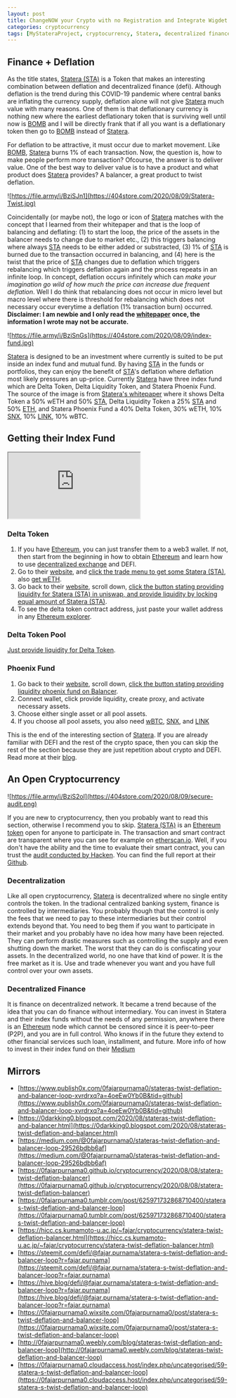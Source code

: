 ```yaml
---
layout: post
title: ChangeNOW your Crypto with no Registration and Integrate Wigdet on your Website
categories: cryptocurrency
tags: [MyStateraProject, cryptocurrency, Statera, decentralized finance, deflation, defi, Uniswap, Balancer]
---
```


## Finance + Deflation

As the title states, [Statera (STA)](https://www.coingecko.com/en/coins/statera) is a Token that makes an interesting combination between deflation and decentralized finance (defi). Although deflation is the trend during this COVID-19 pandemic where central banks are inflating the currency supply, deflation alone will not give [Statera](https://stateratoken.com/) much value with many reasons. One of them is that deflationary currency is nothing new where the earliest deflationary token that is surviving well until now is [BOMB](https://bombtoken.com/) and I will be directly frank that if all you want is a deflationary token then go to [BOMB](https://bombtoken.com/) instead of [Statera](https://stateratoken.com/).

For deflation to be attractive, it must occur due to market movement. Like [BOMB](https://bombtoken.com/), [Statera](https://stateratoken.com/) burns 1% of each transaction. Now, the question is, how to make people perform more transaction? Ofcourse, the answer is to deliver value. One of the best way to deliver value is to have a product and what product does [Statera](https://stateratoken.com/) provides? A balancer, a great product to twist deflation.

![https://file.army/i/BziSJn1](https://404store.com/2020/08/09/Statera-Twist.jpg)

Coincidentally (or maybe not), the logo or icon of [Statera](https://stateratoken.com/) matches with the concept that I learned from their whitepaper and that is the loop of balancing and deflating: (1) to start the loop, the price of the assets in the balancer needs to change due to market etc., (2) this triggers balancing where always [STA](https://stateratoken.com/) needs to be either added or substracted, (3) 1% of [STA](https://stateratoken.com/) is burned due to the transaction occurred in balancing, and (4) here is the twist that the price of [STA](https://stateratoken.com/) changes due to deflation which triggers rebalancing which triggers deflation again and the process repeats in an infinite loop. In concept, deflation occurs infinitely which can _make your imagination go wild of how much the price can increase due frequent deflation_. Well I do think that rebalancing does not occur in micro level but macro level where there is threshold for rebalancing which does not necessary occur everytime a deflation (1% transaction burn) occurred. **Disclaimer: I am newbie and I only read the [whitepaper](https://stateratoken.com/assets/Statera_Whitepaper.pdf) once, the information I wrote may not be accurate.**



![https://file.army/i/BziSnGs](https://404store.com/2020/08/09/index-fund.jpg)

[Statera](https://stateratoken.com/) is designed to be an investment where currently is suited to be put inside an index fund and mutual fund. By having [STA](https://stateratoken.com/) in the funds or portfolios, they can enjoy the benefit of [STA](https://stateratoken.com/)'s deflation where deflation most likely pressures an up-price. Currently [Statera](https://stateratoken.com/) have three index fund which are Delta Token, Delta Liquidity Token, and Statera Phoenix Fund. The source of the image is from [Statera's whitepaper](https://stateratoken.com/assets/Statera_Whitepaper.pdf) where it shows Delta Token a 50% wETH and 50% [STA](https://www.coingecko.com/en/coins/statera), Delta Liquidity Token a 25% [STA](https://www.coingecko.com/en/coins/statera) and 50% [ETH](https://www.coingecko.com/en/coins/ethereum), and Statera Phoenix Fund a 40% Delta Token, 30% wETH, 10% [SNX](https://www.coingecko.com/en/coins/synthetix-network-token), 10% [LINK](https://www.coingecko.com/en/coins/chainlink), 10% wBTC.



## Getting their Index Fund

<div class="video-container"><iframe src="https://lbry.tv/$/embed/how-to-invest-in-statera-s-index-fund-on/db412e139c680a4b6165ab2143b07b4857084414" allowfullscreen=""></iframe></div>

### Delta Token

1.  If you have [Ethereum](https://www.ethereum.org/), you can just transfer them to a web3 wallet. If not, then start from the beginning in how to obtain [Ethereum](https://www.ethereum.org/) and learn how to use [decentralized exchange](https://open.lbry.com/@0fajarpurnama0:e/getting-started-with-dex-metamask-and:3?r=49eqY3oaSrHcwaDPyDHCSvwWFgFi7KZK) and DEFI.
2.  Go to their [website](https://stateratoken.com/), and [click the trade menu to get some Statera (STA)](https://app.uniswap.org/#/swap?outputCurrency=0xa7de087329bfcda5639247f96140f9dabe3deed1), also [get wETH](https://app.uniswap.org/#/swap?outputCurrency=0xc02aaa39b223fe8d0a0e5c4f27ead9083c756cc2).
3.  Go back to their [website](https://stateratoken.com/), scroll down, [click the button stating providing liquidity for Statera (STA) in uniswap, and provide liquidity by locking equal amount of Statera (STA)](https://app.uniswap.org/#/add/0xC02aaA39b223FE8D0A0e5C4F27eAD9083C756Cc2-0xa7DE087329BFcda5639247F96140f9DAbe3DeED1).
4.  To see the delta token contract address, just paste your wallet address in any [Ethereum explorer](https://etherscan.io/token/0x59f96b8571e3b11f859a09eaf5a790a138fc64d0?a=0xCf354A0012160bC5dAe441C49f0B2d7E4A4fFC96).

### Delta Token Pool

[Just provide liquidity for Delta Token](https://app.uniswap.org/#/add/0xC02aaA39b223FE8D0A0e5C4F27eAD9083C756Cc2/0x59F96b8571E3B11f859A09Eaf5a790A138FC64D0).

### Phoenix Fund

1.  Go back to their [website](https://stateratoken.com/), scroll down, [click the button stating providing liquidity phoenix fund on Balancer](https://pools.balancer.exchange/#/pool/0xcd461B73D5FC8eA1D69A600f44618BDFaC98364D).
2.  Connect wallet, click provide liquidity, create proxy, and activate necessary assets.
3.  Choose either single asset or all pool assets.
4.  If you choose all pool assets, you also need [wBTC](https://app.uniswap.org/#/swap?outputCurrency=0x2260fac5e5542a773aa44fbcfedf7c193bc2c599), [SNX](https://app.uniswap.org/#/swap?outputCurrency=0xc011a73ee8576fb46f5e1c5751ca3b9fe0af2a6f), and [LINK](https://app.uniswap.org/#/swap?outputCurrency=0x514910771af9ca656af840dff83e8264ecf986ca)

This is the end of the interesting section of [Statera](https://stateratoken.com/). If you are already familiar with DEFI and the rest of the crypto space, then you can skip the rest of the section because they are just repetition about crypto and DEFI. Read more at their [blog](https://www.publish0x.com/statera-project?a=4oeEw0Yb0B).

## An Open Cryptocurrency

![https://file.army/i/BziS2ol](https://404store.com/2020/08/09/secure-audit.png)

If you are new to cryptocurrency, then you probably want to read this section, otherwise I recommend you to skip. [Statera (STA)](https://www.coingecko.com/en/coins/statera) is an [Ethereum token](https://etherscan.io/token/0xa7DE087329BFcda5639247F96140f9DAbe3DeED1) open for anyone to participate in. The transaction and smart contract are transparent where you can see for example on [etherscan.io](https://etherscan.io/token/0xa7DE087329BFcda5639247F96140f9DAbe3DeED1). Well, if you don't have the ability and the time to evaluate their smart contract, you can trust the [audit conducted by Hacken](https://www.publish0x.com/statera-project/statera-audit-report-xyvejzz?a=4oeEw0Yb0B). You can find the full report at their [Github](https://github.com/StateraProject/statera-token/blob/master/Statera_SC_Audit_Report.pdf).



### Decentralization

Like all open cryptocurrency, [Statera](https://stateratoken.com/) is decentralized where no single entity controls the token. In the tradional centralized banking system, finance is controlled by intermediaries. You probably though that the control is only the fees that we need to pay to these intermediaries but their control extends beyond that. You need to beg them if you want to participate in their market and you probably have no idea how many have been rejected. They can perform drastic measures such as controlling the supply and even shutting down the market. The worst that they can do is confiscating your assets. In the decentralized world, no one have that kind of power. It is the free market as it is. Use and trade whenever you want and you have full control over your own assets.

### Decentralized Finance

It is finance on decentralized network. It became a trend because of the idea that you can do finance without intermediary. You can invest in Statera and their index funds without the needs of any permission, anywhere there is an [Ethereum](https://www.ethereum.org/) node which cannot be censored since it is peer-to-peer (P2P), and you are in full control. Who knows if in the future they extend to other financial services such loan, installment, and future. More info of how to invest in their index fund on their [Medium](https://medium.com/@stateraproject/investing-in-stateras-deflationary-index-fund-19c74947a0d5)

## Mirrors

*   [https://www.publish0x.com/0fajarpurnama0/stateras-twist-deflation-and-balancer-loop-xvrdrxq?a=4oeEw0Yb0B&tid=github](https://www.publish0x.com/0fajarpurnama0/stateras-twist-deflation-and-balancer-loop-xvrdrxq?a=4oeEw0Yb0B&tid=github)
*   [https://0darkking0.blogspot.com/2020/08/stateras-twist-deflation-and-balancer.html](https://0darkking0.blogspot.com/2020/08/stateras-twist-deflation-and-balancer.html)
*   [https://medium.com/@0fajarpurnama0/stateras-twist-deflation-and-balancer-loop-29526bdbb6af](https://medium.com/@0fajarpurnama0/stateras-twist-deflation-and-balancer-loop-29526bdbb6af)
*   [https://0fajarpurnama0.github.io/cryptocurrency/2020/08/08/statera-twist-deflation-balancer](https://0fajarpurnama0.github.io/cryptocurrency/2020/08/08/statera-twist-deflation-balancer)
*   [https://0fajarpurnama0.tumblr.com/post/625971732868710400/stateras-twist-deflation-and-balancer-loop](https://0fajarpurnama0.tumblr.com/post/625971732868710400/stateras-twist-deflation-and-balancer-loop)
*   [https://hicc.cs.kumamoto-u.ac.jp/~fajar/cryptocurrency/statera-twist-deflation-balancer.html](https://hicc.cs.kumamoto-u.ac.jp/~fajar/cryptocurrency/statera-twist-deflation-balancer.html)
*   [https://steemit.com/defi/@fajar.purnama/statera-s-twist-deflation-and-balancer-loop?r=fajar.purnama](https://steemit.com/defi/@fajar.purnama/statera-s-twist-deflation-and-balancer-loop?r=fajar.purnama)
*   [https://hive.blog/defi/@fajar.purnama/statera-s-twist-deflation-and-balancer-loop?r=fajar.purnama](https://hive.blog/defi/@fajar.purnama/statera-s-twist-deflation-and-balancer-loop?r=fajar.purnama)
*   [https://0fajarpurnama0.wixsite.com/0fajarpurnama0/post/statera-s-twist-deflation-and-balancer-loop](https://0fajarpurnama0.wixsite.com/0fajarpurnama0/post/statera-s-twist-deflation-and-balancer-loop)
*   [http://0fajarpurnama0.weebly.com/blog/stateras-twist-deflation-and-balancer-loop](http://0fajarpurnama0.weebly.com/blog/stateras-twist-deflation-and-balancer-loop)
*   [https://0fajarpurnama0.cloudaccess.host/index.php/uncategorised/59-statera-s-twist-deflation-and-balancer-loop](https://0fajarpurnama0.cloudaccess.host/index.php/uncategorised/59-statera-s-twist-deflation-and-balancer-loop)
